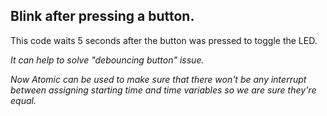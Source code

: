 ## Blink after pressing a button.
This code waits 5 seconds after the button was pressed to toggle the LED.

*It can help to solve "debouncing button" issue.*

*Now Atomic can be used to make sure that there won't be any interrupt between assigning starting time and time variables so we are sure they're equal.*